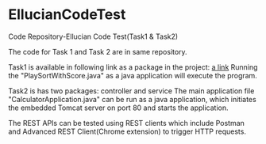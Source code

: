 # EllucianCodeTest
Code Repository-Ellucian Code Test(Task1 &amp; Task2)

The code for Task 1 and Task 2 are in same repository.

Task1 is available in following link as a package in the project: [a link](https://github.com/navindavidtitus/EllucianCodeTest/tree/master/src/main/java/com/ellucian)
Running the "PlaySortWithScore.java" as a java application will execute the program.

Task2 is has two packages: controller and service
The main application file "CalculatorApplication.java" can be run as a java application, which initiates the embedded Tomcat server on port 80 and starts the application.

The REST APIs can be tested using REST clients which include Postman and Advanced REST Client(Chrome extension) to trigger HTTP requests.


